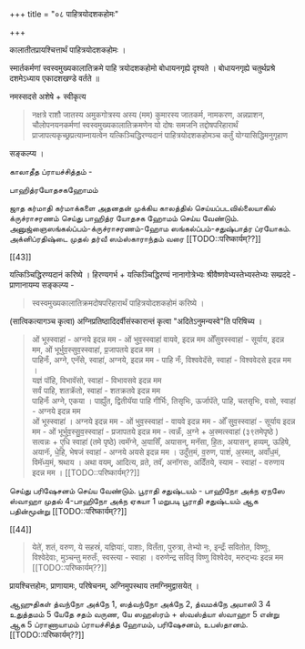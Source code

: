 +++
title = "०८ पाहित्रयोदशकहोमः"

+++

कालातीतप्रायश्चित्तार्थं पाहित्रयोदशकहोमः ।

स्मार्तकर्मणां स्वस्वमुख्यकालातिक्रमे पाहि त्रयोदशकहोमो बोधायनगृह्ये दृश्यते । बोधायनगृह्ये चतुर्थप्रश्रे दशमेऽध्याय एकादशखण्डे वर्तते ॥

नमस्सदसे अशेषे + स्वीकृत्य 

> नक्षत्रे राशौ जातस्य अमुकगोत्रस्य अस्य (मम) कुमारस्य जातकर्म, नामकरण, अन्नप्राशन, चौलोपनयनकर्मणां स्वस्वमुख्यकालातिक्रमणेन यो दोषः समजनि तद्दोषपरिहारार्थं प्राजापत्यकृच्छ्रप्रत्याम्नायत्वेन यत्किञ्चिद्धिरण्यदानं पाहित्रयोदशकहोमञ्च कर्तुं योग्यासिद्धिमनुगृहाण 

सङ्कल्प्य । 

காலாதீத ப்ராயச்சித்தம் -

பாஹித்ரயோதசகஹோமம்

ஜாத கர்மாதி கர்மாக்களை அதனதன் முக்கிய காலத்தில் செய்யப்படவில்லையாகில் க்ருச்ராசரணம் செய்து பாஹித்ர யோதசக ஹோமம் செய்ய வேண்டும். அனுஜ்ஞைஸங்கல்ப்பம்-க்ருச்ராசரணம்-ஹோம ஸங்கல்ப்பம்-சதுஷ்பாத்ர ப்ரயோகம். அக்னிப்ரதிஷ்டை முதல் தர்வீ ஸம்ஸ்காராந்தம் வரை [[TODO::परिष्कार्यम्??]]

[[43]]

यत्किञ्चिद्धिरण्यदानं करिष्ये । हिरण्यगर्भ + यत्किञ्चिद्धिरण्यं नानागोत्रेभ्यः श्रीवैष्णवेभ्यस्तेभ्यस्तेभ्यः सम्प्रददे - प्राणानायम्य सङ्कल्प्य - 

> स्वस्वमुख्यकालातिक्रमदोषपरिहारार्थं पाहित्रयोदशकहोमं करिष्ये । 

(सात्विकत्यागञ्च कृत्वा) अग्निप्रतिष्ठादिदर्वीसंस्कारान्तं कृत्वा "अदितेऽनुमन्यस्वे"ति परिषिच्य ।

> ओं भूस्स्वाहा॑ - अग्नये इदन्न मम - ओं भुव॒स्स्वाहा॑ वायवे, इदन्न मम ओँसुवस्स्वाहा॑ - सूर्याय, इदन्न मम, ओं भूर्भुव॒स्सुव॒स्स्वाहा॑, प्र॒जापतये इदन्न मम ।  
पाहिनँः, अग्ने, एनॅसे, स्वाहा॑, अग्नये, इदन्न मम - पाहि नँः, विश्ववेदॅसे, स्वाहा॑ - विश्ववेदसे इदन्न मम ।  
यज्ञं पॉहि, विभावॅसो, स्वाहा॑ - विभावसवे इदन्न मम  
सर्वं पाहि, शतक्रॅतो, स्वाहा॑ - शतक्रतवे इदन्न मम  
पाहिनःँ अग्ने, एकया । पाह्युँत, द्वितीयॅया पाहि गीर्भिः, तिसृभिः, ऊर्जापॅते, पाहि, चतसृभिः, वसो, स्वाहा॑ - अग्नये इदन्न मम  
ओं भूस्स्वाहा॑ । अग्नये इदन्न मम - ओं भुव॒स्स्वाहा॑ - वायवे इदन्न मम - ओँ सुव॒स्स्वाहा॑ - सूर्याय इदन्न मम - ओं भूर्भुव॒स्सु॒व॒स्स्वाहा॑ - प्रजापतये इदन्न मम - त्वन्नँः, अ॒ग्ने + अ॒स्मत्स्वाहा॑ (३९तमेपृष्ठे ) सत्वन्नः + ए॒धि स्वाहा॑ (तमे पृष्ठे) त्वमॅग्ने, अ॒यासिँ, अयासन्, मनॅसा, हि॒तः, अयासन्, हव्यम्, ऊहिषे, अयानॅः, धे॒हि, भेषजं स्वाहा॑ - अग्नये अयसे इदन्न मम । उदुँत्त॒मं, व॒रुण, पाशं॑, अ॒स्मत्, अवाँध॒मं, विमॅध्य॒मं, श्रथाय । अथा वयम्, आदित्य, व्रते, तवॅ, अनॉगसः, अदिँतये, स्याम - स्वाहा॑ - वरुणाय इदन्न मम ।  [[TODO::परिष्कार्यम्??]]

செய்து பரிஷேசனம் செய்ய வேண்டும். பூராதி சதுஷ்டயம் - பாஹிநோ அக்ந ஏநஸே ஸ்வாஹா முதல் 4-பாஹிநோ அக்ந ஏகயா 1 மறுபடி பூராதி சதுஷ்டயம் ஆக பதின்மூன்று [[TODO::परिष्कार्यम्??]]

[[44]]

> येते॑, शतं, वरुण, ये सहस्रं॑, यज्ञियाः॑, पाशाः, वितँता, पुरुत्रा, तेभ्यो नः, इन्द्रःँ सवितोत, विष्णुः, विश्वेदेवाः, मुञ्चन्तु मरुतःँ, स्वस्त्या - स्वाहा । वरुणेन्द्र सवितृ विष्णु विश्वेदेव, मरुद्भ्यः इदन्न मम  [[TODO::परिष्कार्यम्??]]

प्रायश्चित्तहोमः, प्राणायामः, परिषेचनम्, अग्निमुपस्थाय तमग्निमुद्वासयेत् ।  

ஆஹுதிகள் த்வந்நோ அக்நே 1, ஸத்வந்நோ அக்நே 2, த்வமக்நே அயாஸி 3 4 உதுத்தமம் 5 யேதே சதம் வருண, யே ஸஹஸ்ரம் + ஸ்வஸ்த்யா ஸ்வாஹா 5 என்று ஆக 5 ப்ராணாயாமம் ப்ராயச்சித்த ஹோமம், பரிஷேசனம், உபஸ்தானம். [[TODO::परिष्कार्यम्??]]
